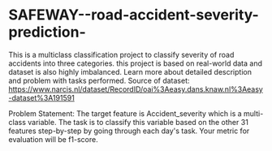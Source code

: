 # SAFEWAY--road-accident-severity-prediction-

This is a multiclass classification project to classify severity of road accidents into three categories. this project is based on real-world data and dataset is also highly imbalanced. Learn more about detailed description and problem with tasks performed.
Source of dataset: https://www.narcis.nl/dataset/RecordID/oai%3Aeasy.dans.knaw.nl%3Aeasy-dataset%3A191591

Problem Statement: The target feature is Accident_severity which is a multi-class variable. The task is to classify this variable based on the other 31 features step-by-step by going through each day's task. Your metric for evaluation will be f1-score.
